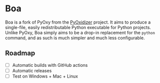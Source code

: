 # Boa

Boa is a fork of PyOxy from the [PyOxidizer](https://github.com/indygreg/PyOxidizer.git) project. It aims to produce a single-file, easily redistributable Python executable for Python projects. Unlike PyOxy, Boa simply aims to be a drop-in replacement for the `python` command, and as such is much simpler and much less configurable.

## Roadmap

- [ ] Automatic builds with GitHub actions
- [ ] Automatic releases
- [ ] Test on Windows + Mac + Linux